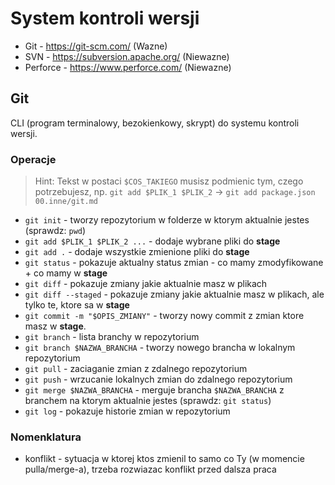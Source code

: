 # System kontroli wersji

- Git - https://git-scm.com/ (Wazne)
- SVN - https://subversion.apache.org/ (Niewazne)
- Perforce - https://www.perforce.com/ (Niewazne)

## Git

CLI (program terminalowy, bezokienkowy, skrypt) do systemu kontroli wersji.

### Operacje

> Hint: Tekst w postaci `$COS_TAKIEGO` musisz podmienic tym, czego potrzebujesz, np. `git add $PLIK_1 $PLIK_2` -> `git add package.json 00.inne/git.md`

- `git init` - tworzy repozytorium w folderze w ktorym aktualnie jestes (sprawdz: `pwd`)
- `git add $PLIK_1 $PLIK_2 ...` - dodaje wybrane pliki do **stage**
- `git add .` - dodaje wszystkie zmienione pliki do **stage**
- `git status` - pokazuje aktualny status zmian - co mamy zmodyfikowane + co mamy w **stage**
- `git diff` - pokazuje zmiany jakie aktualnie masz w plikach
- `git diff --staged` - pokazuje zmiany jakie aktualnie masz w plikach, ale tylko te, ktore sa w **stage**
- `git commit -m "$OPIS_ZMIANY"` - tworzy nowy commit z zmian ktore masz w **stage**. 
- `git branch` - lista branchy w repozytorium
- `git branch $NAZWA_BRANCHA` - tworzy nowego brancha w lokalnym repozytorium
- `git pull` - zaciaganie zmian z zdalnego repozytorium
- `git push` - wrzucanie lokalnych zmian do zdalnego repozytorium
- `git merge $NAZWA_BRANCHA` - merguje brancha `$NAZWA_BRANCHA` z branchem na ktorym aktualnie jestes (sprawdz: `git status`)
- `git log` - pokazuje historie zmian w repozytorium


### Nomenklatura

- konflikt - sytuacja w ktorej ktos zmienil to samo co Ty (w momencie pulla/merge-a), trzeba rozwiazac konflikt przed dalsza praca